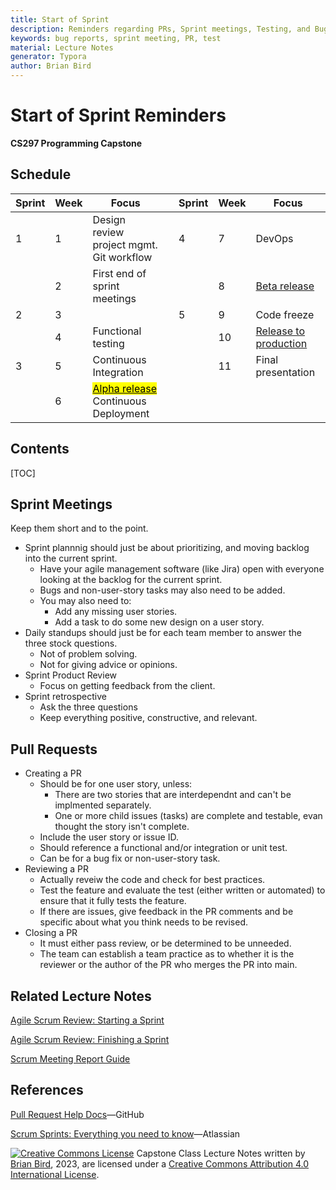 ```yaml
---
title: Start of Sprint
description: Reminders regarding PRs, Sprint meetings, Testing, and Bug Reporting
keywords: bug reports, sprint meeting, PR, test
material: Lecture Notes
generator: Typora
author: Brian Bird
---
```


<h1>Start of Sprint Reminders</h1>

**CS297 Programming Capstone**



<h2>Schedule</h2>

| Sprint | Week | Focus                                                        |      | Sprint | Week | Focus                        |
| ------ | ---- | ------------------------------------------------------------ | ---- | ------ | ---- | ---------------------------- |
| 1      | 1    | Design review<br />project mgmt.<br />Git workflow           |      | 4      | 7    | DevOps                       |
|        | 2    | First end of sprint meetings                                 |      |        | 8    | <u>Beta release</u>          |
| 2      | 3    |                                                              |      | 5      | 9    | Code freeze                  |
|        | 4    | Functional testing                                           |      |        | 10   | <u>Release to production</u> |
| 3      | 5    | Continuous Integration                                       |      |        | 11   | Final presentation           |
|        | 6    | <mark><u>Alpha release</u></mark><br />Continuous Deployment |      |        |      |                              |



<h2>Contents</h2>

[TOC]

## Sprint Meetings

Keep them short and to the point.

- Sprint plannnig should just be about prioritizing, and moving backlog into the current sprint.
  - Have your agile management software (like Jira) open with everyone looking at the backlog for the current sprint.
  - Bugs and non-user-story tasks may also need to be added.
  - You may also need to:
    - Add any missing user stories.
    - Add a task to do some new design on a user story.
- Daily standups should just be for each team member to answer the three stock questions.
  - Not of problem solving.
  - Not for giving advice or opinions.
- Sprint Product Review
  - Focus on getting feedback from the client.
- Sprint retrospective
  - Ask the three questions
  - Keep everything positive, constructive, and relevant.

## Pull Requests

- Creating a PR
  - Should be for one user story, unless:
    - There are two stories that are interdependnt and can't be implmented separately.
    - One or more child issues (tasks) are complete and testable, evan thought the story isn't complete.
  - Include the user story or issue ID.
  - Should reference a functional and/or integration or unit test.
  - Can be for a bug fix or non-user-story task.
- Reviewing a PR
  - Actually reveiw the code and check for best practices.
  - Test the feature and evaluate the test (either written or automated) to ensure that it fully tests the feature.
  - If there are issues, give feedback in the PR comments and be specific about what you think needs to be revised.
- Closing a PR
  - It must either pass review, or be determined to be unneeded.
  - The team can establish a team practice as to whether it is the reviewer or the author of the PR who merges the PR into main.



## Related Lecture Notes

[Agile Scrum Review: Starting a Sprint](lectureNotes/CS297-LN-W01-D2-AgileProjectMgmt1.html)

[Agile Scrum Review: Finishing a Sprint](lectureNotes/CS297-LN-W01-D2-AgileProjectMgmt2.html)

[Scrum Meeting Report Guide](CS297_MeetingReportGuide.html)



## References

[Pull Request Help Docs](https://docs.github.com/en/pull-requests)&mdash;GitHub

[Scrum Sprints: Everything you need to know](https://www.atlassian.com/agile/scrum/sprints)&mdash;Atlassian



[![Creative Commons License](https://i.creativecommons.org/l/by/4.0/88x31.png)](http://creativecommons.org/licenses/by/4.0/) Capstone Class Lecture Notes written by [Brian Bird](https://profbird.dev), <time>2023</time>, are licensed under a [Creative Commons Attribution 4.0 International License](http://creativecommons.org/licenses/by/4.0/). 